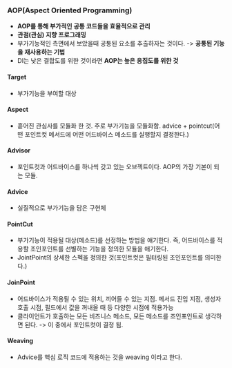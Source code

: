### AOP(Aspect Oriented Programming)

- **AOP를 통해 부가적인 공통 코드들을 효율적으로 관리**
- **관점(관심) 지향 프로그래밍**
- 부가기능적인 측면에서 보았을때 공통된 요소를 추출하자는 것이다. -> **공통된 기능을 재사용하는 기법**
- DI는 낮은 결합도를 위한 것이라면 **AOP는 높은 응집도를 위한 것**



#### **Target**

- 부가기능을 부여할 대상



#### **Aspect**

- 흩어진 관심사를 모듈화 한 것. 주로 부가기능을 모듈화함. advice + pointcut(어떤 포인트컷 메서드에 어떤 어드바이스 메소드를 실행할지 결정한다.)



#### Advisor

- 포인트컷과 어드바이스를 하나씩 갖고 있는 오브젝트이다. AOP의 가장 기본이 되는 모듈.

  

#### **Advice**

- 실질적으로 부가기능을 담은 구현체



#### **PointCut**

- 부가기능이 적용될 대상(메소드)를 선정하는 방법을 얘기한다. 즉, 어드바이스를 적용할 조인포인트를 선별하는 기능을 정의한 모듈을 애기한다.
- JointPoint의 상세한 스펙을 정의한 것(포인트컷은 필터링된 조인포인트를 의미한다.)



#### **JoinPoint**

- 어드바이스가 적용될 수 있는 위치, 끼어들 수 있는 지점. 메서드 진입 지점, 생성자 호출 시점, 필드에서 값을 꺼내올 때 등 다양한 시점에 적용가능
- 클라이언트가 호출하는 모든 비즈니스 메소드, 모든 메소드를 조인포인트로 생각하면 된다. -> 이 중에서 포인트컷이 결정 됨.



#### **Weaving**

- Advice를 핵심 로직 코드에 적용하는 것을 weaving 이라고 한다.